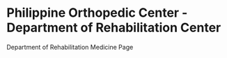 # Philippine Orthopedic Center - Department of Rehabilitation Center
Department of Rehabilitation Medicine Page
